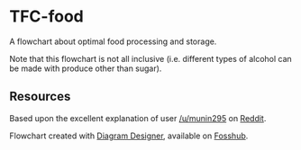 # TFC-food

A flowchart about optimal food processing and storage.

Note that this flowchart is not all inclusive (i.e. different types of alcohol can be made with produce other than sugar).

## Resources

Based upon the excellent explanation of user [/u/munin295](https://www.reddit.com/user/munin295) on [Reddit](https://www.reddit.com/r/TerraFirmaCraft/comments/3rxu2h/best_way_to_store_food/).

Flowchart created with [Diagram Designer](http://meesoft.logicnet.dk/DiagramDesigner/), available on [Fosshub](http://www.fosshub.com/Diagram-Designer.html).
